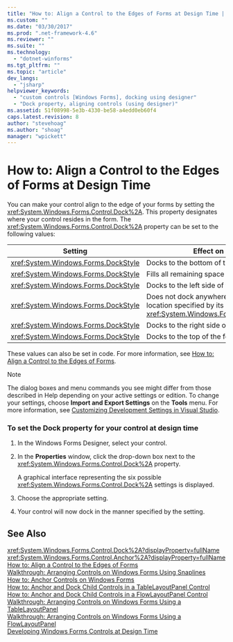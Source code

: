 ```yaml
---
title: "How to: Align a Control to the Edges of Forms at Design Time | Microsoft Docs"
ms.custom: ""
ms.date: "03/30/2017"
ms.prod: ".net-framework-4.6"
ms.reviewer: ""
ms.suite: ""
ms.technology: 
  - "dotnet-winforms"
ms.tgt_pltfrm: ""
ms.topic: "article"
dev_langs: 
  - "jsharp"
helpviewer_keywords: 
  - "custom controls [Windows Forms], docking using designer"
  - "Dock property, aligning controls (using designer)"
ms.assetid: 51f08998-5e3b-4330-be58-a4edd0eb60f4
caps.latest.revision: 8
author: "stevehoag"
ms.author: "shoag"
manager: "wpickett"
---
```

# How to: Align a Control to the Edges of Forms at Design Time
You can make your control align to the edge of your forms by setting the <xref:System.Windows.Forms.Control.Dock%2A>. This property designates where your control resides in the form. The <xref:System.Windows.Forms.Control.Dock%2A> property can be set to the following values:  
  
|Setting|Effect on your control|  
|-------------|----------------------------|  
|<xref:System.Windows.Forms.DockStyle>|Docks to the bottom of the form.|  
|<xref:System.Windows.Forms.DockStyle>|Fills all remaining space in the form.|  
|<xref:System.Windows.Forms.DockStyle>|Docks to the left side of the form.|  
|<xref:System.Windows.Forms.DockStyle>|Does not dock anywhere, and it appears at the location specified by its <xref:System.Windows.Forms.Control.Location%2A>.|  
|<xref:System.Windows.Forms.DockStyle>|Docks to the right side of the form.|  
|<xref:System.Windows.Forms.DockStyle>|Docks to the top of the form.|  
  
 These values can also be set in code. For more information, see [How to: Align a Control to the Edges of Forms](../../../../docs/framework/winforms/controls/how-to-align-a-control-to-the-edges-of-forms.md).  
  
> [!NOTE]
>  The dialog boxes and menu commands you see might differ from those described in Help depending on your active settings or edition. To change your settings, choose **Import and Export Settings** on the **Tools** menu. For more information, see [Customizing Development Settings in Visual Studio](http://msdn.microsoft.com/en-us/22c4debb-4e31-47a8-8f19-16f328d7dcd3).  
  
### To set the Dock property for your control at design time  
  
1.  In the Windows Forms Designer, select your control.  
  
2.  In the **Properties** window, click the drop-down box next to the <xref:System.Windows.Forms.Control.Dock%2A> property.  
  
     A graphical interface representing the six possible <xref:System.Windows.Forms.Control.Dock%2A> settings is displayed.  
  
3.  Choose the appropriate setting.  
  
4.  Your control will now dock in the manner specified by the setting.  
  
## See Also  
 <xref:System.Windows.Forms.Control.Dock%2A?displayProperty=fullName>   
 <xref:System.Windows.Forms.Control.Anchor%2A?displayProperty=fullName>   
 [How to: Align a Control to the Edges of Forms](../../../../docs/framework/winforms/controls/how-to-align-a-control-to-the-edges-of-forms.md)   
 [Walkthrough: Arranging Controls on Windows Forms Using Snaplines](../../../../docs/framework/winforms/controls/walkthrough-arranging-controls-on-windows-forms-using-snaplines.md)   
 [How to: Anchor Controls on Windows Forms](../../../../docs/framework/winforms/controls/how-to-anchor-controls-on-windows-forms.md)   
 [How to: Anchor and Dock Child Controls in a TableLayoutPanel Control](../../../../docs/framework/winforms/controls/how-to-anchor-and-dock-child-controls-in-a-tablelayoutpanel-control.md)   
 [How to: Anchor and Dock Child Controls in a FlowLayoutPanel Control](../../../../docs/framework/winforms/controls/how-to-anchor-and-dock-child-controls-in-a-flowlayoutpanel-control.md)   
 [Walkthrough: Arranging Controls on Windows Forms Using a TableLayoutPanel](../../../../docs/framework/winforms/controls/walkthrough-arranging-controls-on-windows-forms-using-a-tablelayoutpanel.md)   
 [Walkthrough: Arranging Controls on Windows Forms Using a FlowLayoutPanel](../../../../docs/framework/winforms/controls/walkthrough-arranging-controls-on-windows-forms-using-a-flowlayoutpanel.md)   
 [Developing Windows Forms Controls at Design Time](../../../../docs/framework/winforms/controls/developing-windows-forms-controls-at-design-time.md)